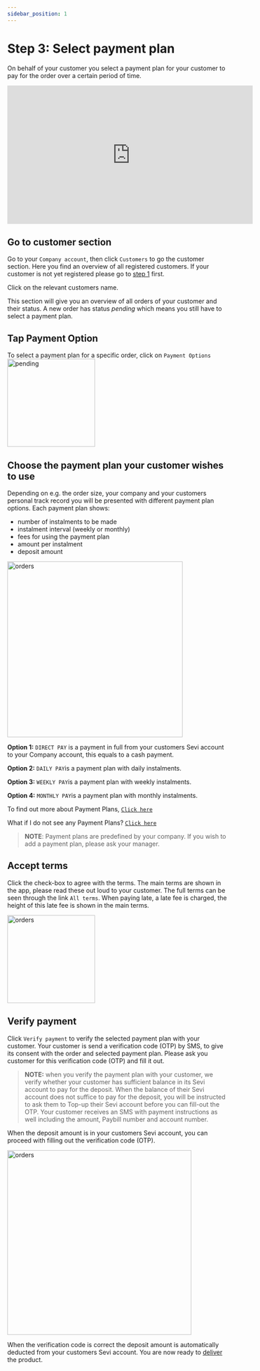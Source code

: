 ```yaml
---
sidebar_position: 1
---
```


# Step 3: Select payment plan

On behalf of your customer you select a payment plan for your customer to pay for the order over a certain period of time. 

<iframe width="560" height="315" src="https://www.youtube.com/embed/V0ahzJPwTnw" title="YouTube video player" frameborder="0" allow="accelerometer; autoplay; clipboard-write; encrypted-media; gyroscope; picture-in-picture; fullscreen"></iframe>

## Go to customer section
Go to your `Company account`, then click `Customers` to go the customer section. Here you find an overview of all registered customers. If your customer is not yet registered please go to [step 1](/docs/seller/register) first.

Click on the relevant customers name.

This section will give you an overview of all orders of your customer and their status. A new order has status *pending* which means you still have to select a payment plan.

## Tap Payment Option
To select a payment plan for a specific order, click on `Payment Options`
<img src="/ordering/agentpendingorder.png" alt="pending" width="200"/>

## Choose the payment plan your customer wishes to use
Depending on e.g. the order size, your company and your customers personal track record you will be presented with different payment plan options. Each payment plan shows:
- number of instalments to be made
- instalment interval (weekly or monthly)
- fees for using the payment plan
- amount per instalment
- deposit amount

<img src="/ordering/agentpaymentoption1.png" alt="orders" width="400"/>

**Option 1:** `DIRECT PAY` is a payment in full from your customers Sevi account to your Company account, this equals to a cash payment. 

**Option 2:** `DAILY PAY`is a payment plan with daily instalments. 

**Option 3:** `WEEKLY PAY`is a payment plan with weekly instalments. 

**Option 4:** `MONTHLY PAY`is a payment plan with monthly instalments.

To find out more about Payment Plans, [`Click here`](/docs/seller/plans)

What if I do not see any Payment Plans? [`Click here`](/docs/buyer/faq)

> **NOTE**: Payment plans are predefined by your company. If you wish to add a payment plan, please ask your manager.

## Accept terms
Click the check-box to agree with the terms. The main terms are shown in the app, please read these out loud to your customer. The full terms can be seen through the link `All terms`. When paying late, a late fee is charged, the height of this late fee is shown in the main terms. 

<img src="/ordering/agentpaymentoption.png" alt="orders" width="200"/>

## Verify payment
Click `Verify payment` to verify the selected payment plan with your customer. Your customer is send a verification code (OTP) by SMS, to give its consent with the order and selected payment plan. Please ask you customer for this verification code (OTP) and fill it out. 

> **NOTE:** when you verify the payment plan with your customer, we verify whether your customer has sufficient balance in its Sevi account to pay for the deposit. When the balance of their Sevi account does not suffice to pay for the deposit, you will be instructed to ask them to Top-up their Sevi account before you can fill-out the OTP. Your customer receives an SMS with payment instructions as well including the amount, Paybill number and account number.

When the deposit amount is in your customers Sevi account, you can proceed with filling out the verification code (OTP).

<img src="/ordering/agentverification.png" alt="orders" width="420"/>

When the verification code is correct the deposit amount is automatically deducted from your customers Sevi account. You are now ready to [deliver](/docs/seller/delivery/) the product. 

